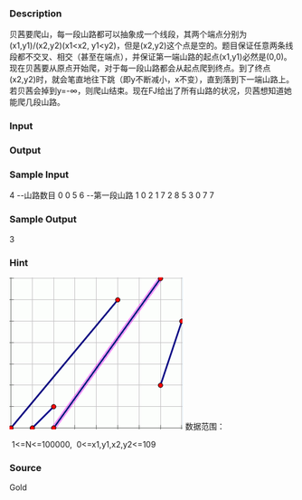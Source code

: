 
### Description
贝茜要爬山，每一段山路都可以抽象成一个线段，其两个端点分别为(x1,y1)/(x2,y2)(x1<x2, y1<y2)，但是(x2,y2)这个点是空的。题目保证任意两条线段都不交叉、相交（甚至在端点），并保证第一端山路的起点(x1,y1)必然是(0,0)。现在贝茜要从原点开始爬，对于每一段山路都会从起点爬到终点。到了终点(x2,y2)时，就会笔直地往下跳（即y不断减小，x不变），直到落到下一端山路上。若贝茜会掉到y=-∞，则爬山结束。现在FJ给出了所有山路的状况，贝茜想知道她能爬几段山路。
 
### Input

### Output

### Sample Input
4        --山路数目
0 0 5 6   --第一段山路
1 0 2 1
7 2 8 5
3 0 7 7


### Sample Output
3
### Hint
![](/JudgeOnline/upload/201303/11.jpg)
数据范围：

 1<=N<=100000,  0<=x1,y1,x2,y2<=109
### Source
Gold